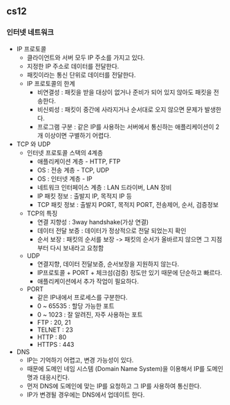 cs12
----------------

### 인터넷 네트워크

* IP 프로토콜
    * 클라이언트와 서버 모두 IP 주소를 가지고 있다.
    * 지정한 IP 주소로 데이터를 전달한다.
    * 패킷이라는 통신 단위로 데이터를 전달한다.
    * IP 프로토콜의 한계
        * 비연결성 : 패킷을 받을 대상이 없거나 준비가 되어 있지 않아도 패킷을 전송한다.
        * 비신뢰성 : 패킷이 중간에 사라지거나 순서대로 오지 않으면 문제가 발생한다.
        * 프로그램 구분 : 같은 IP를 사용하는 서버에서 통신하는 애플리케이션이 2개 이상이면 구별하기 어렵다.
* TCP 와 UDP
    * 인터넷 프로토콜 스택의 4계층
        * 애플리케이션 계층 - HTTP, FTP
        * OS : 전송 계층 - TCP, UDP
        * OS : 인터넷 계층 - IP
        * 네트워크 인터페이스 계층 : LAN 드라이버, LAN 장비
        * IP 패킷 정보 : 출발지 IP, 목적지 IP 등
        * TCP 패킷 정보 : 출발지 PORT, 목적지 PORT, 전송제어, 순서, 검증정보
    * TCP의 특징
        * 연결 지향성 : 3way handshake(가상 연결)
        * 데이터 전달 보증 : 데이터가 정상적으로 전달 되었는지 확인
        * 순서 보장 : 패킷의 순서를 보장 -> 패킷의 순서가 올바르지 않으면 그 지점부터 다시 보내라고 요청함
    * UDP
        * 연결지향, 데이터 전달보증, 순서보장을 지원하지 않는다.
        * IP프로토콜 + PORT + 체크섬(검증) 정도만 있기 때문에 단순하고 빠르다.
        * 애플리케이션에서 추가 작업이 필요하다.
    * PORT
        * 같은 IP내에서 프로세스를 구분한다.
        * 0 ~ 65535 : 할당 가능한 포트
        * 0 ~ 1023 : 잘 알려진, 자주 사용하는 포트
        * FTP : 20, 21
        * TELNET : 23
        * HTTP : 80
        * HTTPS : 443
* DNS
    * IP는 기억하기 어렵고, 변경 가능성이 있다.
    * 때문에 도메인 네임 시스템 (Domain Name System)을 이용해서 IP를 도메인 명과 대응시킨다.
    * 먼저 DNS에 도메인에 맞는 IP를 요청하고 그 IP를 사용하여 통신한다.
    * IP가 변경될 경우에는 DNS에서 업데이트 한다.